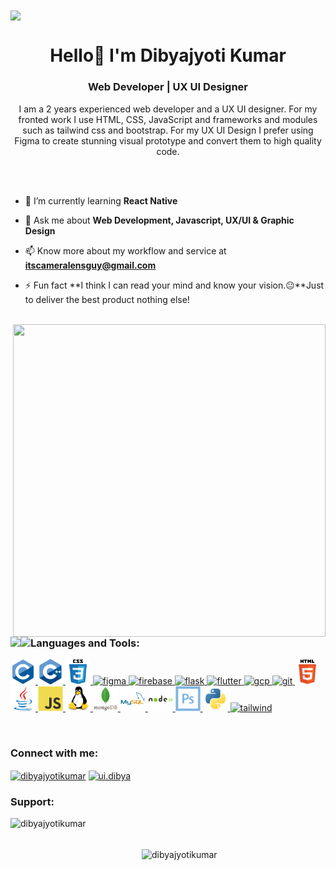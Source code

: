 <img src="https://github.com/DibyajyotiKumar/DibyajyotiKumar/assets/134666822/16dc35ca-8ee8-4d48-8fa0-515c20a5323c" align="center"/>
<h1 align="center">Hello👋 I'm Dibyajyoti Kumar</h1>
<h3 align="center">Web Developer | UX UI Designer</h3>
<p align="center">I am a 2 years experienced web developer and a UX UI designer. For my fronted work I use HTML, CSS, JavaScript and frameworks and modules such as tailwind css and bootstrap. For my UX UI Design I prefer using Figma to create stunning visual prototype and convert them to high quality code.</p>

<br>
<br>



- 🌱 I’m currently learning **React Native**

- 💬 Ask me about **Web Development, Javascript, UX/UI & Graphic Design**

- 📫 Know more about my workflow and service at **itscameralensguy@gmail.com**

- ⚡ Fun fact **I think I can read your mind and know your vision.😐**Just to deliver the best product nothing else!

<br>

<img width="500" height="500" src="https://camo.githubusercontent.com/5ddf73ad3a205111cf8c686f687fc216c2946a75005718c8da5b837ad9de78c9/68747470733a2f2f7468756d62732e6766796361742e636f6d2f4576696c4e657874446576696c666973682d736d616c6c2e676966" align="right"/>
<br>

<a href="https://instagram.com/ui.dibya">
<img src="https://img.shields.io/badge/Instagram-E4405F?style=for-the-badge&logo=instagram&logoColor=white" align="left"/></a>


<a href="https://www.linkedin.com/in/uidibya/">
<img src="https://img.shields.io/badge/LinkedIn-0077B5?style=for-the-badge&logo=linkedin&logoColor=white" align="left"/></a>

<br>
<br>
<br>


<h3 align="left">Languages and Tools:</h3>
<p align="left"> <a href="https://www.cprogramming.com/" target="_blank" rel="noreferrer"> <img src="https://raw.githubusercontent.com/devicons/devicon/master/icons/c/c-original.svg" alt="c" width="40" height="40"/> </a> <a href="https://www.w3schools.com/cpp/" target="_blank" rel="noreferrer"> <img src="https://raw.githubusercontent.com/devicons/devicon/master/icons/cplusplus/cplusplus-original.svg" alt="cplusplus" width="40" height="40"/> </a> <a href="https://www.w3schools.com/css/" target="_blank" rel="noreferrer"> <img src="https://raw.githubusercontent.com/devicons/devicon/master/icons/css3/css3-original-wordmark.svg" alt="css3" width="40" height="40"/> </a> <a href="https://www.figma.com/" target="_blank" rel="noreferrer"> <img src="https://www.vectorlogo.zone/logos/figma/figma-icon.svg" alt="figma" width="40" height="40"/> </a> <a href="https://firebase.google.com/" target="_blank" rel="noreferrer"> <img src="https://www.vectorlogo.zone/logos/firebase/firebase-icon.svg" alt="firebase" width="40" height="40"/> </a> <a href="https://flask.palletsprojects.com/" target="_blank" rel="noreferrer"> <img src="https://www.vectorlogo.zone/logos/pocoo_flask/pocoo_flask-icon.svg" alt="flask" width="40" height="40"/> </a> <a href="https://flutter.dev" target="_blank" rel="noreferrer"> <img src="https://www.vectorlogo.zone/logos/flutterio/flutterio-icon.svg" alt="flutter" width="40" height="40"/> </a> <a href="https://cloud.google.com" target="_blank" rel="noreferrer"> <img src="https://www.vectorlogo.zone/logos/google_cloud/google_cloud-icon.svg" alt="gcp" width="40" height="40"/> </a> <a href="https://git-scm.com/" target="_blank" rel="noreferrer"> <img src="https://www.vectorlogo.zone/logos/git-scm/git-scm-icon.svg" alt="git" width="40" height="40"/> </a> <a href="https://www.w3.org/html/" target="_blank" rel="noreferrer"> <img src="https://raw.githubusercontent.com/devicons/devicon/master/icons/html5/html5-original-wordmark.svg" alt="html5" width="40" height="40"/> </a> <a href="https://www.java.com" target="_blank" rel="noreferrer"> <img src="https://raw.githubusercontent.com/devicons/devicon/master/icons/java/java-original.svg" alt="java" width="40" height="40"/> </a> <a href="https://developer.mozilla.org/en-US/docs/Web/JavaScript" target="_blank" rel="noreferrer"> <img src="https://raw.githubusercontent.com/devicons/devicon/master/icons/javascript/javascript-original.svg" alt="javascript" width="40" height="40"/> </a> <a href="https://www.linux.org/" target="_blank" rel="noreferrer"> <img src="https://raw.githubusercontent.com/devicons/devicon/master/icons/linux/linux-original.svg" alt="linux" width="40" height="40"/> </a> <a href="https://www.mongodb.com/" target="_blank" rel="noreferrer"> <img src="https://raw.githubusercontent.com/devicons/devicon/master/icons/mongodb/mongodb-original-wordmark.svg" alt="mongodb" width="40" height="40"/> </a> <a href="https://www.mysql.com/" target="_blank" rel="noreferrer"> <img src="https://raw.githubusercontent.com/devicons/devicon/master/icons/mysql/mysql-original-wordmark.svg" alt="mysql" width="40" height="40"/> </a> <a href="https://nodejs.org" target="_blank" rel="noreferrer"> <img src="https://raw.githubusercontent.com/devicons/devicon/master/icons/nodejs/nodejs-original-wordmark.svg" alt="nodejs" width="40" height="40"/> </a> <a href="https://www.photoshop.com/en" target="_blank" rel="noreferrer"> <img src="https://raw.githubusercontent.com/devicons/devicon/master/icons/photoshop/photoshop-line.svg" alt="photoshop" width="40" height="40"/> </a> <a href="https://www.python.org" target="_blank" rel="noreferrer"> <img src="https://raw.githubusercontent.com/devicons/devicon/master/icons/python/python-original.svg" alt="python" width="40" height="40"/> </a> <a href="https://tailwindcss.com/" target="_blank" rel="noreferrer"> <img src="https://www.vectorlogo.zone/logos/tailwindcss/tailwindcss-icon.svg" alt="tailwind" width="40" height="40"/> </a> </p>

<br>
<h3 align="left">Connect with me:</h3>
<p align="left">
<a href="https://linkedin.com/in/uidibya" target="blank"><img align="center" src="https://raw.githubusercontent.com/rahuldkjain/github-profile-readme-generator/master/src/images/icons/Social/linked-in-alt.svg" alt="dibyajyotikumar" height="30" width="40" /></a>
<a href="https://instagram.com/ui.dibya" target="blank"><img align="center" src="https://raw.githubusercontent.com/rahuldkjain/github-profile-readme-generator/master/src/images/icons/Social/instagram.svg" alt="ui.dibya" height="30" width="40" /></a>
</p>

<h3 align="left">Support:</h3>
<p><a href="https://www.buymeacoffee.com/ui.dibya"> <img align="left" src="https://cdn.buymeacoffee.com/buttons/v2/default-yellow.png" height="50" width="210" alt="dibyajyotikumar" /></a></p><br><br>

<p><img align="center" src="https://github-readme-stats.vercel.app/api/top-langs?username=dibyajyotikumar&show_icons=true&theme=dark&locale=en&layout=compact" alt="dibyajyotikumar" /></p>

